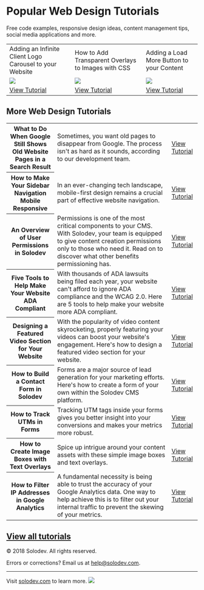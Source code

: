 ﻿# Popular Web Design Tutorials
Free code examples, responsive design ideas, content management tips, social media applications and more.
<table>
  <tbody>
    <tr>
      <td>Adding an Infinite Client Logo Carousel to your Website</td>
      <td>How to Add Transparent Overlays to Images with CSS</td>
      <td>Adding a Load More Button to your Content</td>
    </tr>
    <tr>
      <td><img src="https://www.solodev.com/core/fileparse.php/131/urlt/logo-slider.jpg"></td>
      <td><img src="https://www.solodev.com/core/fileparse.php/131/urlt/transparent-color-overlays.jpg"></td>
      <td><img src="https://www.solodev.com/core/fileparse.php/131/urlt/load-more-img.jpg"></td>
    </tr>
    <tr>
      <td><a align="center" href="https://www.solodev.com/blog/web-design/adding-an-infinite-client-logo-carousel-to-your-website.stml">View Tutorial</a></td>
      <td><a align="center" href="https://www.solodev.com/blog/web-design/how-to-add-transparent-overlays-to-images-with-css.stml">View Tutorial</a></td>
      <td><a align="center" href="https://www.solodev.com/blog/web-design/adding-a-load-more-button-to-your-content.stml">View Tutorial</a></td>
    </tr>
  </tbody>
</table>


## More Web Design Tutorials
<table>
	<tbody>
	<tr>
		<th width="25%">What to Do When Google Still Shows Old Website Pages in a Search Result</th>
		<td>Sometimes, you want old pages to disappear from Google. The process isn't as hard as it sounds, according to our development team.</td>
		<td><a href="https://www.solodev.com/blog/digital-marketing/what-to-do-when-google-still-shows-old-website-pages-in-a-search-result.stml">View Tutorial</a></td>
	</tr>
	<tr>
		<th>How to Make Your Sidebar Navigation Mobile Responsive</th>
		<td>In an ever-changing tech landscape, mobile-first design remains a crucial part of effective website navigation.</td>
		<td><a href="https://www.solodev.com/blog/web-design/how-to-make-your-sidebar-navigation-mobile-responsive.stml">View Tutorial</a></td>
	</tr>
	<tr>
		<th>An Overview of User Permissions in Solodev</th>
		<td>Permissions is one of the most critical components to your CMS. With Solodev, your team is equipped to give content creation permissions only to those who need it. Read on to discover what other benefits permissioning has.</td>
		<td><a href="https://www.solodev.com/blog/an-overview-of-user-permissions-in-solodev.stml">View Tutorial</a></td>
	</tr>
	<tr>
		<th>Five Tools to Help Make Your Website ADA Compliant</td>
		<td>With thousands of ADA lawsuits being filed each year, your website can't afford to ignore ADA compliance and the WCAG 2.0. Here are 5 tools to help make your website more ADA compliant.</td>
		<td><a href="https://www.solodev.com/blog/five-tools-to-help-make-your-website-ada-compliant.stml">View Tutorial</a></td>
	</tr>
	<tr>
		<th>Designing a Featured Video Section for Your Website</td>
		<td>With the popularity of video content skyrocketing, properly featuring your videos can boost your website's engagement. Here's how to design a featured video section for your website.</td>
		<td><a href="https://www.solodev.com/blog/web-design/designing-a-featured-video-section-for-your-website.stml">View Tutorial</a></td>
	</tr>
	<tr>
		<th>How to Build a Contact Form in Solodev</td>
		<td>Forms are a major source of lead generation for your marketing efforts. Here's how to create a form of your own within the Solodev CMS platform.</td>
		<td><a href="https://www.solodev.com/blog/web-design/how-to-build-a-contact-form-in-solodev.stml">View Tutorial</a></td>
	</tr>
	<tr>
		<th>How to Track UTMs in Forms</td>
		<td>Tracking UTM tags inside your forms gives you better insight into your conversions and makes your metrics more robust.</td>
		<td><a href="https://www.solodev.com/blog/digital-marketing/how-to-track-utms-in-forms.stml">View Tutorial</a></td>
	</tr>
	<tr>
		<th>How to Create Image Boxes with Text Overlays</td>
		<td>Spice up intrigue around your content assets with these simple image boxes and text overlays.</td>
		<td><a href="https://www.solodev.com/blog/web-design/how-to-create-image-boxes-with-text-overlays.stml">View Tutorial</a></td>
	</tr>
	<tr>
		<th>How to Filter IP Addresses in Google Analytics</td>
		<td>A fundamental necessity is being able to trust the accuracy of your Google Analytics data. One way to help achieve this is to filter out your internal traffic to prevent the skewing of your metrics.</td>
		<td><a href="https://www.solodev.com/blog/digital-marketing/how-to-filter-ip-addresses-in-google-analytics.stml">View Tutorial</a></td>
	</tr>
	</tbody>
</table>

<a href="https://www.solodev.com/blog/">View all tutorials</a>	
---
© 2018 Solodev. All rights reserved. 

Errors or corrections? Email us at help@solodev.com.

---
Visit [solodev.com](https://www.solodev.com/) to learn more. <img src="https://www.google-analytics.com/collect?v=1&tid=UA-3849724-1&cid=1&t=event&ec=github_aws&ea=pro&cs=github&cm=github&cn=github_web_design" />
